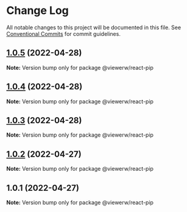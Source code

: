 # Change Log

All notable changes to this project will be documented in this file. See [Conventional Commits](https://conventionalcommits.org) for commit guidelines.

## [1.0.5](https://github.com/viewerw/react-components/compare/@viewerw/react-pip@1.0.4...@viewerw/react-pip@1.0.5) (2022-04-28)

**Note:** Version bump only for package @viewerw/react-pip

## [1.0.4](https://github.com/viewerw/react-components/compare/@viewerw/react-pip@1.0.3...@viewerw/react-pip@1.0.4) (2022-04-28)

**Note:** Version bump only for package @viewerw/react-pip

## [1.0.3](https://github.com/viewerw/react-components/compare/@viewerw/react-pip@1.0.2...@viewerw/react-pip@1.0.3) (2022-04-28)

**Note:** Version bump only for package @viewerw/react-pip

## [1.0.2](https://github.com/viewerw/react-components/compare/@viewerw/react-pip@1.0.1...@viewerw/react-pip@1.0.2) (2022-04-27)

**Note:** Version bump only for package @viewerw/react-pip

## 1.0.1 (2022-04-27)

**Note:** Version bump only for package @viewerw/react-pip
